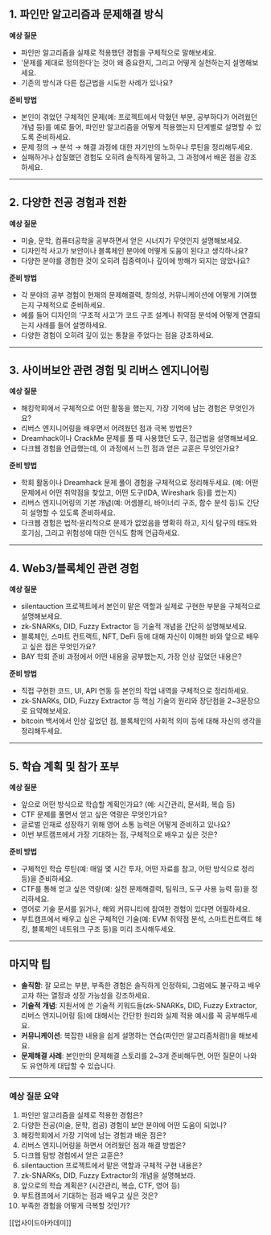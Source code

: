 
## 1. **파인만 알고리즘과 문제해결 방식**

**예상 질문**

- 파인만 알고리즘을 실제로 적용했던 경험을 구체적으로 말해보세요.
- ‘문제를 제대로 정의한다’는 것이 왜 중요한지, 그리고 어떻게 실천하는지 설명해보세요.
- 기존의 방식과 다른 접근법을 시도한 사례가 있나요?

**준비 방법**

- 본인이 겪었던 구체적인 문제(예: 프로젝트에서 막혔던 부분, 공부하다가 어려웠던 개념 등)를 예로 들어, 파인만 알고리즘을 어떻게 적용했는지 단계별로 설명할 수 있도록 준비하세요.
- 문제 정의 → 분석 → 해결 과정에 대한 자기만의 노하우나 루틴을 정리해두세요.
- 실패하거나 삽질했던 경험도 오히려 솔직하게 말하고, 그 과정에서 배운 점을 강조하세요.

---

## 2. **다양한 전공 경험과 전환**

**예상 질문**

- 미술, 문학, 컴퓨터공학을 공부하면서 얻은 시너지가 무엇인지 설명해보세요.
- 디자인적 사고가 보안이나 블록체인 분야에 어떻게 도움이 된다고 생각하나요?
- 다양한 분야를 경험한 것이 오히려 집중력이나 깊이에 방해가 되지는 않았나요?

**준비 방법**

- 각 분야의 공부 경험이 현재의 문제해결력, 창의성, 커뮤니케이션에 어떻게 기여했는지 구체적으로 준비하세요.
- 예를 들어 디자인의 ‘구조적 사고’가 코드 구조 설계나 취약점 분석에 어떻게 연결되는지 사례를 들어 설명하세요.
- 다양한 경험이 오히려 깊이 있는 통찰을 주었다는 점을 강조하세요.

---

## 3. **사이버보안 관련 경험 및 리버스 엔지니어링**

**예상 질문**

- 해킹학회에서 구체적으로 어떤 활동을 했는지, 가장 기억에 남는 경험은 무엇인가요?
- 리버스 엔지니어링을 배우면서 어려웠던 점과 극복 방법은?
- Dreamhack이나 CrackMe 문제를 풀 때 사용했던 도구, 접근법을 설명해보세요.
- 다크웹 경험을 언급했는데, 이 과정에서 느낀 점과 얻은 교훈은 무엇인가요?

**준비 방법**

- 학회 활동이나 Dreamhack 문제 풀이 경험을 구체적으로 정리해두세요. (예: 어떤 문제에서 어떤 취약점을 찾았고, 어떤 도구(IDA, Wireshark 등)를 썼는지)
- 리버스 엔지니어링의 기본 개념(예: 어셈블리, 바이너리 구조, 함수 분석 등)도 간단히 설명할 수 있도록 준비하세요.
- 다크웹 경험은 법적·윤리적으로 문제가 없었음을 명확히 하고, 지식 탐구의 태도와 호기심, 그리고 위험성에 대한 인식도 함께 언급하세요.

---

## 4. **Web3/블록체인 관련 경험**

**예상 질문**

- silentauction 프로젝트에서 본인이 맡은 역할과 실제로 구현한 부분을 구체적으로 설명해보세요.
- zk-SNARKs, DID, Fuzzy Extractor 등 기술적 개념을 간단히 설명해보세요.
- 블록체인, 스마트 컨트랙트, NFT, DeFi 등에 대해 자신이 이해한 바와 앞으로 배우고 싶은 점은 무엇인가요?
- BAY 학회 준비 과정에서 어떤 내용을 공부했는지, 가장 인상 깊었던 내용은?

**준비 방법**

- 직접 구현한 코드, UI, API 연동 등 본인의 작업 내역을 구체적으로 정리하세요.
- zk-SNARKs, DID, Fuzzy Extractor 등 핵심 기술의 원리와 장단점을 2~3문장으로 요약해보세요.
- bitcoin 백서에서 인상 깊었던 점, 블록체인의 사회적 의미 등에 대해 자신의 생각을 정리해두세요.

---

## 5. **학습 계획 및 참가 포부**

**예상 질문**

- 앞으로 어떤 방식으로 학습할 계획인가요? (예: 시간관리, 문서화, 복습 등)
- CTF 문제를 풀면서 얻고 싶은 역량은 무엇인가요?
- 글로벌 인재로 성장하기 위해 영어 소통 능력은 어떻게 준비하고 있나요?
- 이번 부트캠프에서 가장 기대하는 점, 구체적으로 배우고 싶은 것은?

**준비 방법**

- 구체적인 학습 루틴(예: 매일 몇 시간 투자, 어떤 자료를 참고, 어떤 방식으로 정리 등)을 준비하세요.
- CTF를 통해 얻고 싶은 역량(예: 실전 문제해결력, 팀워크, 도구 사용 능력 등)을 정리하세요.
- 영어로 기술 문서를 읽거나, 해외 커뮤니티에 참여한 경험이 있다면 어필하세요.
- 부트캠프에서 배우고 싶은 구체적인 기술(예: EVM 취약점 분석, 스마트컨트랙트 해킹, 블록체인 네트워크 구조 등)을 미리 조사해두세요.

---

## **마지막 팁**

- **솔직함**: 잘 모르는 부분, 부족한 경험은 솔직하게 인정하되, 그럼에도 불구하고 배우고자 하는 열정과 성장 가능성을 강조하세요.
- **기술적 개념**: 지원서에 쓴 기술적 키워드들(zk-SNARKs, DID, Fuzzy Extractor, 리버스 엔지니어링 등)에 대해서는 간단한 원리와 실제 적용 예시를 꼭 공부해두세요.
- **커뮤니케이션**: 복잡한 내용을 쉽게 설명하는 연습(파인만 알고리즘처럼!)을 해보세요.
- **문제해결 사례**: 본인만의 문제해결 스토리를 2~3개 준비해두면, 어떤 질문이 나와도 유연하게 대답할 수 있습니다.

---

### **예상 질문 요약**

1. 파인만 알고리즘을 실제로 적용한 경험은?
2. 다양한 전공(미술, 문학, 컴공) 경험이 보안 분야에 어떤 도움이 되었나?
3. 해킹학회에서 가장 기억에 남는 경험과 배운 점은?
4. 리버스 엔지니어링을 하면서 어려웠던 점과 해결 방법은?
5. 다크웹 탐방 경험에서 얻은 교훈은?
6. silentauction 프로젝트에서 맡은 역할과 구체적 구현 내용은?
7. zk-SNARKs, DID, Fuzzy Extractor의 개념을 설명해보라.
8. 앞으로의 학습 계획은? (시간관리, 복습, CTF, 영어 등)
9. 부트캠프에서 기대하는 점과 배우고 싶은 것은?
10. 부족한 경험을 어떻게 극복할 것인가?

[[업사이드아카데미]]